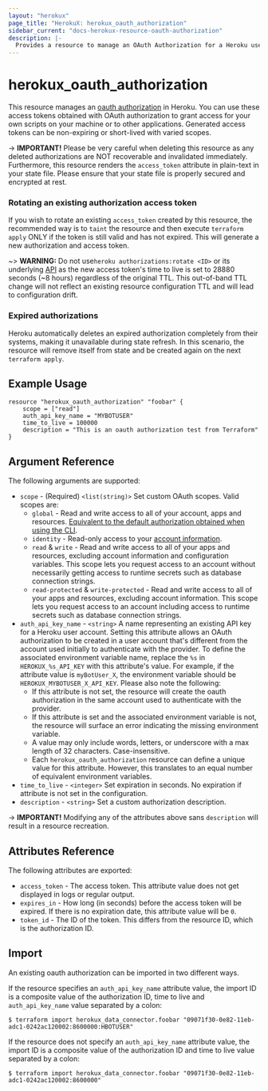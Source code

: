```yaml
---
layout: "herokux"
page_title: "HerokuX: herokux_oauth_authorization"
sidebar_current: "docs-herokux-resource-oauth-authorization"
description: |-
  Provides a resource to manage an OAuth Authorization for a Heroku user account.
---
```


# herokux\_oauth\_authorization

This resource manages an [oauth authorization](https://devcenter.heroku.com/articles/oauth#direct-authorization) in Heroku.
You can use these access tokens obtained with OAuth authorization to grant access for your own scripts on your machine
or to other applications. Generated access tokens can be non-expiring or short-lived with varied scopes.

-> **IMPORTANT!**
Please be very careful when deleting this resource as any deleted authorizations are NOT recoverable and invalidated immediately.
Furthermore, this resource renders the `access_token` attribute in plain-text in your state file.
Please ensure that your state file is properly secured and encrypted at rest.

### Rotating an existing authorization access token
If you wish to rotate an existing `access_token` created by this resource, the recommended way is to `taint` the resource
and then execute `terraform apply` ONLY if the token is still valid and has not expired.
This will generate a new authorization and access token.

~> **WARNING:**
Do not use`heroku authorizations:rotate <ID>` or its underlying [API](https://devcenter.heroku.com/articles/platform-api-reference#oauth-authorization-regenerate)
as the new access token's time to live is set to 28880 seconds (~8 hours) regardless of the original TTL. This out-of-band
TTL change will not reflect an existing resource configuration TTL and will lead to configuration drift.

### Expired authorizations
Heroku automatically deletes an expired authorization completely from their systems, making it unavailable during state refresh.
In this scenario, the resource will remove itself from state and be created again on the next `terraform apply`.

## Example Usage

```hcl-terraform
resource "herokux_oauth_authorization" "foobar" {
	scope = ["read"]
	auth_api_key_name = "MYBOTUSER"
	time_to_live = 100000
	description = "This is an oauth authorization test from Terraform"
}
```

## Argument Reference

The following arguments are supported:

* `scope` - (Required) `<list(string)>` Set custom OAuth scopes. Valid scopes are:
    * `global` - Read and write access to all of your account, apps and resources.
      [Equivalent to the default authorization obtained when using the CLI](https://devcenter.heroku.com/articles/authentication).
    * `identity` - Read-only access to your [account information](https://devcenter.heroku.com/articles/platform-api-reference#account).
    * `read` & `write` - Read and write access to all of your apps and resources, excluding account information and configuration variables.
      This scope lets you request access to an account without necessarily getting access to runtime secrets such as database connection strings.
    * `read-protected` & `write-protected` - Read and write access to all of your apps and resources, excluding account information.
      This scope lets you request access to an account including access to runtime secrets such as database connection strings.
* `auth_api_key_name` - `<string>` A name representing an existing API key for a Heroku user account.
  Setting this attribute allows an OAuth authorization to be created in a user account that's different from the account used
  initially to authenticate with the provider. To define the associated environment variable name,
  replace the `%s` in `HEROKUX_%s_API_KEY` with this attribute's value. For example, if the attribute value is `myBotUser_X`,
  the environment variable should be `HEROKUX_MYBOTUSER_X_API_KEY`. Please also note the following:
    * If this attribute is not set, the resource will create the oauth authorization in the same account
      used to authenticate with the provider.
    * If this attribute is set and the associated environment variable is not, the resource will surface an error indicating
      the missing environment variable.
    * A value may only include words, letters, or underscore with a max length of 32 characters. Case-insensitive.
    * Each `herokux_oauth_authorization` resource can define a unique value for this attribute. However, this translates
      to an equal number of equivalent environment variables.
* `time_to_live` - `<integer>` Set expiration in seconds. No expiration if attribute is not set in the configuration.
* `description` - `<string>` Set a custom authorization description.

-> **IMPORTANT!**
Modifying any of the attributes above sans `description` will result in a resource recreation.

## Attributes Reference

The following attributes are exported:

* `access_token` - The access token. This attribute value does not get displayed in logs or regular output.
* `expires_in` - How long (in seconds) before the access token will be expired.
If there is no expiration date, this attribute value will be `0`.
* `token_id` - The ID of the token. This differs from the resource ID, which is the authorization ID.

## Import

An existing oauth authorization can be imported in two different ways.

If the resource specifies an `auth_api_key_name` attribute value, the import ID is a composite value
of the authorization ID, time to live and `auth_api_key_name` value separated by a colon:

```shell script
$ terraform import herokux_data_connector.foobar "09071f30-0e82-11eb-adc1-0242ac120002:8600000:HBOTUSER"
```

If the resource does not specify an `auth_api_key_name` attribute value, the import ID is a composite value
of the authorization ID and time to live value separated by a colon:

```shell script
$ terraform import herokux_data_connector.foobar "09071f30-0e82-11eb-adc1-0242ac120002:8600000"
```
